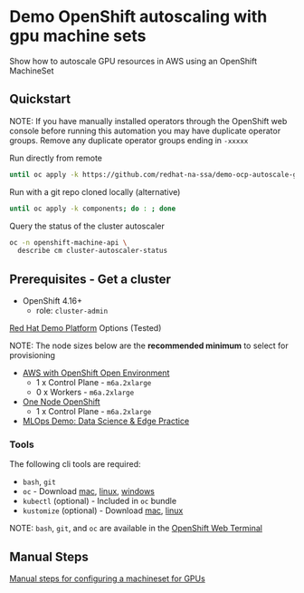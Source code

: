 # Demo OpenShift autoscaling with gpu machine sets

Show how to autoscale GPU resources in AWS using an OpenShift MachineSet

## Quickstart

NOTE: If you have manually installed operators through the OpenShift web console before running this automation you may have duplicate operator groups.
Remove any duplicate operator groups ending in `-xxxxx`

Run directly from remote

```sh
until oc apply -k https://github.com/redhat-na-ssa/demo-ocp-autoscale-gpu/components; do : ; done
```

Run with a git repo cloned locally (alternative)

```sh
until oc apply -k components; do : ; done
```

Query the status of the cluster autoscaler

```sh
oc -n openshift-machine-api \
  describe cm cluster-autoscaler-status
```

## Prerequisites - Get a cluster

- OpenShift 4.16+
  - role: `cluster-admin`

[Red Hat Demo Platform](https://demo.redhat.com) Options (Tested)

NOTE: The node sizes below are the **recommended minimum** to select for provisioning

- <a href="https://demo.redhat.com/catalog?item=babylon-catalog-prod/sandboxes-gpte.sandbox-ocp.prod&utm_source=webapp&utm_medium=share-link" target="_blank">AWS with OpenShift Open Environment</a>
  - 1 x Control Plane - `m6a.2xlarge`
  - 0 x Workers - `m6a.2xlarge`
- <a href="https://demo.redhat.com/catalog?item=babylon-catalog-prod/sandboxes-gpte.ocp4-single-node.prod&utm_source=webapp&utm_medium=share-link" target="_blank">One Node OpenShift</a>
  - 1 x Control Plane - `m6a.2xlarge`
- <a href="https://demo.redhat.com/catalog?item=babylon-catalog-prod/community-content.com-mlops-wksp.prod&utm_source=webapp&utm_medium=share-link" target="_blank">MLOps Demo: Data Science & Edge Practice</a>

### Tools

The following cli tools are required:

- `bash`, `git`
- `oc` - Download [mac](https://formulae.brew.sh/formula/openshift-cli), [linux](https://mirror.openshift.com/pub/openshift-v4/clients/ocp), [windows](https://mirror.openshift.com/pub/openshift-v4/clients/ocp/stable/openshift-client-windows.zip)
- `kubectl` (optional) - Included in `oc` bundle
- `kustomize` (optional) - Download [mac](https://formulae.brew.sh/formula/kustomize), [linux](https://github.com/kubernetes-sigs/kustomize/releases)

NOTE: `bash`, `git`, and `oc` are available in the [OpenShift Web Terminal](https://docs.openshift.com/container-platform/4.12/web_console/web_terminal/installing-web-terminal.html)

## Manual Steps

[Manual steps for configuring a machineset for GPUs](components/autoscale-gpu/README.md)
